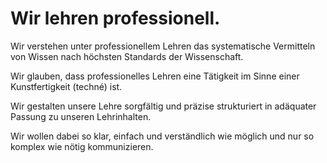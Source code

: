 <!---
   NAME - The NAME of this project is:
ethos

  FILE - The FILENAME of the current file is:
/v5a2.md

  CREATION - This project was CREATED on:
2017-01-28-16:15:00 UTC

  MODIFICATION - This project was last MODIFIED on:
2017-01-28-16:15:00 UTC

  VERSION - The current VERSION of this project is:
<git-commit-hash>-2017-01-28-16:15:00 UTC

  CREATOR(S) - This project was CREATED by:
Michael Czechowski, Martin Maga

  CONTACT - You can CONTACT the creator(s) or developer(s) of this project at:
E-Mail: mail@martinmaga.de

  COPYRIGHT - The COPYRIGHT holder of this project is:
COPYRIGHT (c) 2016 Martin Maga

  LICENSE - This project is LICENSED under the following license:
Martin Maga 2016 CC BY-SA 4.0 https://creativecommons.org

  SUBFILE – This is a SUBFILE! For more INFORMATION on this project go to:
/README.md
--->

# Wir lehren professionell.

Wir verstehen unter professionellem Lehren das systematische Vermitteln von Wissen nach höchsten Standards der Wissenschaft.

Wir glauben, dass professionelles Lehren eine Tätigkeit im Sinne einer Kunstfertigkeit (techné) ist.

Wir gestalten unsere Lehre sorgfältig und präzise strukturiert in adäquater Passung zu unseren Lehrinhalten.

Wir wollen dabei so klar, einfach und verständlich wie möglich und nur so komplex wie nötig kommunizieren.
